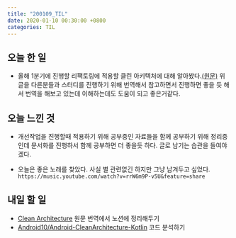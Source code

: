 ```yaml
---
title: "200109_TIL"
date: 2020-01-10 00:30:00 +0800
categories: TIL
---
```


## 오늘 한 일
- 올해 1분기에 진행할 리팩토링에 적용할 클린 아키텍처에 대해 알아봤다.[(원문)](https://fernandocejas.com/2014/09/03/architecting-android-the-clean-way/)
위 글을 다른분들과 스터디를 진행하기 위해 번역해서 참고하면서 진행하면 좋을 듯 해서 번역을 해보고 있는데 이해하는데도 도움이 되고 좋은거같다.

## 오늘 느낀 것
- 개선작업을 진행할때 적용하기 위해 공부중인 자료들을 함께 공부하기 위해 정리중인데 문서화를 진행하서 함께 공부하면 더 좋을듯 하다. 글로 남기는 습관을 들여야겠다.

- 오늘은 좋은 노래를 찾았다. 사실 별 관련없긴 하지만 그냥 남겨두고 싶었다.  
`https://music.youtube.com/watch?v=rrW6m9P-v5U&feature=share`

## 내일 할 일
- [Clean Architecture](https://fernandocejas.com/2014/09/03/architecting-android-the-clean-way/) 원문 번역에서 노션에 정리해두기
- [Android10/Android-CleanArchitecture-Kotlin](https://github.com/android10/Android-CleanArchitecture-Kotlin) 코드 분석하기
